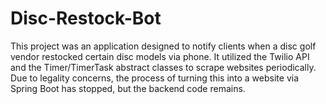 # Disc-Restock-Bot
This project was an application designed to notify clients when a disc golf vendor restocked certain disc models via phone. It utilized the Twilio API and the Timer/TimerTask abstract classes to scrape websites periodically. Due to legality concerns, the process of turning this into a website via Spring Boot has stopped, but the backend code remains.

